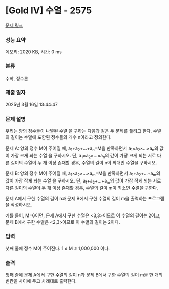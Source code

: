 # [Gold IV] 수열 - 2575 

[문제 링크](https://www.acmicpc.net/problem/2575) 

### 성능 요약

메모리: 2020 KB, 시간: 0 ms

### 분류

수학, 정수론

### 제출 일자

2025년 3월 16일 13:44:47

### 문제 설명

<p>우리는 양의 정수들이 나열된 수열 을 구하는 다음과 같은 두 문제를 풀려고 한다. 수열의 길이는 수열에 포함된 정수들의 개수 n이라고 정의한다. </p>

<p>문제 A: 양의 정수 M이 주어질 때, a<sub>1</sub>+a<sub>2</sub>+...+a<sub>n</sub>=M을 만족하면서 a<sub>1</sub>×a<sub>2</sub>×...×a<sub>n</sub>의 값이 가장 크게 되는 수열 을 구하시오. 단, a<sub>1</sub>×a<sub>2</sub>×...×a<sub>n</sub>의 값이 가장 크게 되는 서로 다른 길이의 수열이 두 개 이상 존재할 경우, 수열의 길이 n이 최대인 수열을 구하시오. </p>

<p>문제 B: 양의 정수 M이 주어질 때, a<sub>1</sub>×a<sub>2</sub>×...×a<sub>m</sub>=M을 만족하면서 a<sub>1</sub>+a<sub>2</sub>+...+a<sub>m</sub>의 값이 가장 작게 되는 수열 을 구하시오. 단, a<sub>1</sub>+a<sub>2</sub>+...+a<sub>m</sub>의 값이 가장 작게 되는 서로 다른 길이의 수열이 두 개 이상 존재할 경우, 수열의 길이 m이 최소인 수열을 구한다.</p>

<p>문제 A에서 구한 수열의 길이 n과 문제 B에서 구한 수열의 길이 m을 출력하는 프로그램을 작성하시오.</p>

<p>예를 들어, M=6이면, 문제 A에서 구한 수열은 <3,3>이므로 이 수열의 길이는 2이고, 문제 B에서 구한 수열은 <2,3>이므로 이 수열의 길이는 2이다.</p>

### 입력 

 <p>첫째 줄에 정수 M이 주어진다. 1 ≤ M ≤ 1,000,000 이다.</p>

### 출력 

 <p>첫째 줄에 문제 A에서 구한 수열의 길이 n과 문제 B에서 구한 수열의 길이 m을 한 개의 빈칸을 사이에 두고 차례대로 출력한다.</p>

